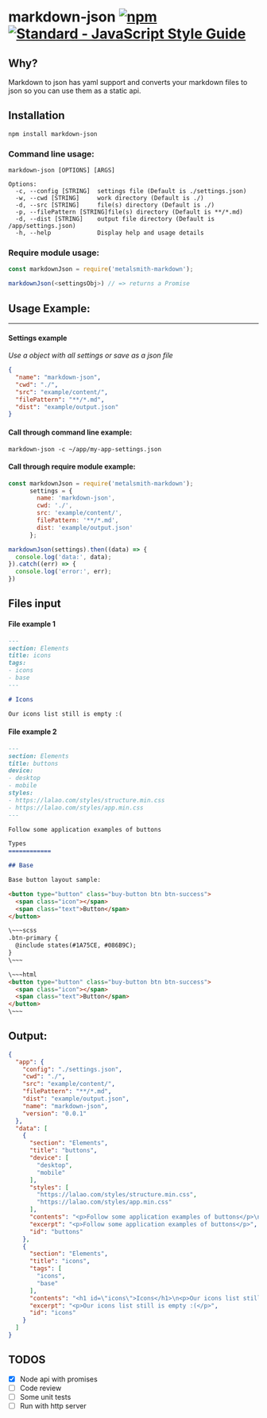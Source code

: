markdown-json [![npm](https://img.shields.io/npm/dt/markdown-json.svg)]() [![Standard - JavaScript Style Guide](https://img.shields.io/badge/code%20style-standard-brightgreen.svg)](http://standardjs.com/)
===

## Why?

Markdown to json has yaml support and converts your markdown files to json so you can use them as a static api.


## Installation

```
npm install markdown-json
```

### Command line usage:
```
markdown-json [OPTIONS] [ARGS]

Options:
  -c, --config [STRING]  settings file (Default is ./settings.json)
  -w, --cwd [STRING]     work directory (Default is ./)
  -d, --src [STRING]     file(s) directory (Default is ./)
  -p, --filePattern [STRING]file(s) directory (Default is **/*.md)
  -d, --dist [STRING]    output file directory (Default is /app/settings.json)
  -h, --help             Display help and usage details
```

### Require module usage:
```JavaScript
const markdownJson = require('metalsmith-markdown');

markdownJson(<settingsObj>) // => returns a Promise
```

## Usage Example:
---

#### Settings example
*Use a object with all settings or save as a json file*

```json
{
  "name": "markdown-json",
  "cwd": "./",
  "src": "example/content/",
  "filePattern": "**/*.md",
  "dist": "example/output.json"
}
```

#### Call through command line example:
```
markdown-json -c ~/app/my-app-settings.json
```

#### Call through require module example:
```JavaScript
const markdownJson = require('metalsmith-markdown');
      settings = {
        name: 'markdown-json',
      	cwd: './',
      	src: 'example/content/',
        filePattern: '**/*.md',
        dist: 'example/output.json'
      };

markdownJson(settings).then((data) => {
  console.log('data:', data);
}).catch((err) => {
  console.log('error:', err);
})
```



## Files input

#### File example 1

```markdown
---
section: Elements
title: icons
tags: 
- icons
- base
---

# Icons

Our icons list still is empty :(
```

#### File example 2
```markdown
---
section: Elements
title: buttons
device: 
- desktop
- mobile
styles: 
- https://lalao.com/styles/structure.min.css
- https://lalao.com/styles/app.min.css
---

Follow some application examples of buttons

Types
============

## Base

Base button layout sample:

<button type="button" class="buy-button btn btn-success">
  <span class="icon"></span>
  <span class="text">Button</span>
</button>

\~~~scss
.btn-primary {
  @include states(#1A75CE, #086B9C);
}
\~~~

\~~~html
<button type="button" class="buy-button btn btn-success">
  <span class="icon"></span>
  <span class="text">Button</span>
</button>
\~~~
```


## Output:
```json
{
  "app": {
    "config": "./settings.json",
    "cwd": "./",
    "src": "example/content/",
    "filePattern": "**/*.md",
    "dist": "example/output.json",
    "name": "markdown-json",
    "version": "0.0.1"
  },
  "data": [
    {
      "section": "Elements",
      "title": "buttons",
      "device": [
        "desktop",
        "mobile"
      ],
      "styles": [
        "https://lalao.com/styles/structure.min.css",
        "https://lalao.com/styles/app.min.css"
      ],
      "contents": "<p>Follow some application examples of buttons</p>\n<h1 id=\"types\">Types</h1>\n<h3 id=\"base\">Base</h3>\n<p>Base button layout sample:</p>\n<button type=\"button\" class=\"buy-button btn btn-success\">\n  <span class=\"icon\"></span>\n  <span class=\"text\">Button</span>\n</button>\n\n<pre><code class=\"lang-scss\">.btn-primary {\n  @include states(#1A75CE, #086B9C);\n}\n</code></pre>\n<pre><code class=\"lang-html\">&lt;button type=&quot;button&quot; class=&quot;buy-button btn btn-success&quot;&gt;\n  &lt;span class=&quot;icon&quot;&gt;&lt;/span&gt;\n  &lt;span class=&quot;text&quot;&gt;Button&lt;/span&gt;\n&lt;/button&gt;\n</code></pre>\n",
      "excerpt": "<p>Follow some application examples of buttons</p>",
      "id": "buttons"
    },
    {
      "section": "Elements",
      "title": "icons",
      "tags": [
        "icons",
        "base"
      ],
      "contents": "<h1 id=\"icons\">Icons</h1>\n<p>Our icons list still is empty :(</p>\n",
      "excerpt": "<p>Our icons list still is empty :(</p>",
      "id": "icons"
    }    
  ]
}
```


## TODOS
- [X] Node api with promises
- [ ] Code review
- [ ] Some unit tests
- [ ] Run with http server
